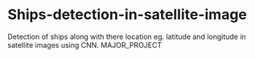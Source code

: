 # Ships-detection-in-satellite-image
Detection of ships along with there location eg. latitude and longitude in satellite images using CNN.
MAJOR_PROJECT
